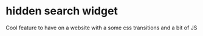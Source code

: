 # hidden search widget
 Cool feature to have on a website with a some css transitions and a bit of JS
